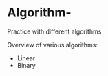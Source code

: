 # Algorithm-
Practice with different algorithms



Overview of various algorithms:
- Linear 
- Binary
